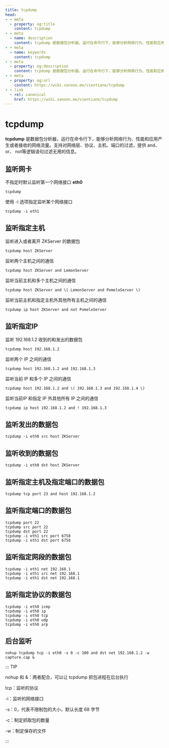 ```yaml
---
title: tcpdump
head:
- - meta
  - property: og:title
    content: tcpdump
- - meta
  - name: description
    content: tcpdump 是数据包分析器，运行在命令行下，能够分析网络行为、性能和应用产生或者接收的网络流量。支持对网络层、协议、主机、端口的过滤，提供 and、 or、 not等逻辑语句过滤无用的信息。
- - meta
  - name: keywords
    content: tcpdump
- - meta
  - property: og:description
    content: tcpdump 是数据包分析器，运行在命令行下，能够分析网络行为、性能和应用产生或者接收的网络流量。支持对网络层、协议、主机、端口的过滤，提供 and、 or、 not等逻辑语句过滤无用的信息。
- - meta
  - property: og:url
    content: https://wiki.sanoon.me/vientiane/tcpdump
- - link
  - rel: canonical
    href: https://wiki.sanoon.me/vientiane/tcpdump
---
```


# tcpdump

**tcpdump** 是数据包分析器，运行在命令行下，能够分析网络行为、性能和应用产生或者接收的网络流量。支持对网络层、协议、主机、端口的过滤，提供 and、 or、 not等逻辑语句过滤无用的信息。

## 监听网卡

不指定时默认监听第一个网络接口 **eth0**
```shell
tcpdump 
```

使用 -i 选项指定监听某个网络接口
```shell
tcpdump -i eth1
```

## 监听指定主机

监听进入或者离开 ZKServer 的数据包

```shell
tcpdump host ZKServer
```

监听两个主机之间的通信

```shell
tcpdump host ZKServer and LemonServer
```

监听当前主机和多个主机之间的通信

```shell
tcpdump host ZKServer and \( LemonServer and PomeloServer \)
```

监听当前主机和指定主机外其他所有主机之间的通信

```shell
tcpdump ip host ZKServer and not PomeloServer
```

## 监听指定IP

监听 192.168.1.2 收到的和发出的数据包
```shell
tcpdump host 192.168.1.2
```

监听两个 IP 之间的通信

```shell
tcpdump host 192.168.1.2 and 192.168.1.3
```

监听当前 IP 和多个 IP 之间的通信

```shell
tcpdump host 192.168.1.2 and \( 192.168.1.3 and 192.168.1.4 \)
```

监听当前IP 和指定 IP 外其他所有 IP 之间的通信

```shell
tcpdump ip host 192.168.1.2 and ! 192.168.1.3
```

## 监听发出的数据包

```shell
tcpdump -i eth0 src host ZKServer
```

## 监听收到的数据包

```shell
tcpdump -i eth0 dst host ZKServer
```

## 监听指定主机及指定端口的数据包

```shell
tcpdump tcp port 23 and host 192.168.1.2
```

## 监听指定端口的数据包

```
tcpdump port 22
tcpdump src port 22
tcpdump dst port 22
tcpdump -i eth1 src port 6758
tcpdump -i eth1 dst port 6758
```

## 监听指定网段的数据包

```
tcpdump -i eth1 net 192.168.1
tcpdump -i eth1 src net 192.168.1
tcpdump -i eth1 dst net 192.168.1
```

## 监听指定协议的数据包

```
tcpdump -i eth0 icmp
tcpdump -i eth0 ip
tcpdump -i eth0 tcp
tcpdump -i eth0 udp
tcpdump -i eth0 arp
```

## 后台监听

```
nohup tcpdump tcp -i eth0 -s 0 -c 100 and dst net 192.168.1.2 -w capture.cap &
```

::: TIP

nohup 和 &：两者配合，可以让  tcpdump 抓包进程在后台执行    

tcp：监听的协议    

-i：监听的网络接口     

-s：0，代表不限制包的大小，默认长度 68 字节    

-c：制定抓取包的数量

-w：制定保存的文件

:::

​    

​    


